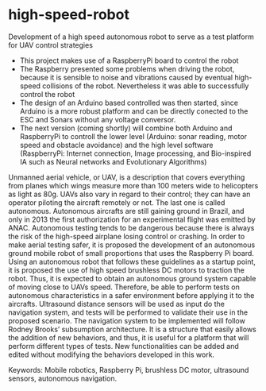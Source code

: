 # high-speed-robot
Development of a high speed autonomous robot to serve as a test platform for UAV control strategies
- This project makes use of a RaspberryPi board to control the robot
- The Raspberry presented some problems when driving the robot, because it is sensible to noise and vibrations caused by eventual high-speed collisions of the robot. Nevertheless it was able to successfully control the robot
- The design of an Arduino based controlled was then started, since Arduino is a more robust platform and can be directly conected to the ESC and Sonars without any voltage conversor.
- The next version (coming shortly) will combine both Arduino and RaspberryPi to controll  the lower level (Arduino: sonar reading,  motor speed and obstacle avoidance) and the high level software (RaspberryPi: Internet connection, Image processing, and Bio-inspired IA such as Neural networks and Evolutionary Algorithms)


Unmanned aerial vehicle, or UAV, is a description that covers everything from planes which wings measure more than 100 meters wide to helicopters as light as 80g. UAVs also vary in regard to their control; they can have an operator piloting the aircraft remotely or not. The last one is called autonomous. Autonomous aircrafts are still gaining ground in Brazil, and only in 2013 the first authorization for an experimental flight was emitted by ANAC. Autonomous testing tends to be dangerous because there is always the risk of the high-speed airplane losing control or crashing. In order to make aerial testing safer, it is proposed the development of an autonomous ground mobile robot of small proportions that uses the Raspberry Pi board. Using an autonomous robot that follows these guidelines as a startup point, it is proposed the use of high speed brushless DC motors to traction the robot. Thus, it is expected to obtain an autonomous ground system capable of moving close to UAVs speed. Therefore, be able to perform tests on autonomous characteristics in a safer environment before applying it to the aircrafts. Ultrasound distance sensors will be used as input do the navigation system, and tests will be performed to validate their use in the proposed scenario. The navigation system to be implemented will follow Rodney Brooks’ subsumption architecture. It is a structure that easily allows the addition of new behaviors, and thus, it is useful for a platform that will perform different types of tests. New functionalities can be added and edited without modifying the behaviors developed in this work.

Keywords: Mobile robotics, Raspberry Pi, brushless DC motor, ultrasound sensors, autonomous navigation.
 
